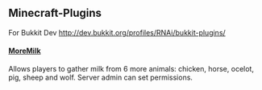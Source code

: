 Minecraft-Plugins
-----------------

For Bukkit Dev
http://dev.bukkit.org/profiles/RNAi/bukkit-plugins/

#### [MoreMilk](https://github.com/gabriellim/Minecraft-Plugins/tree/master/MoreMilk)
Allows players to gather milk from 6 more animals: chicken, horse, ocelot, pig, sheep and wolf. Server admin can set permissions.
